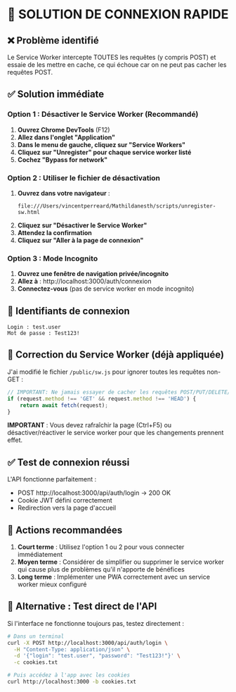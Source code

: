 # 🚀 SOLUTION DE CONNEXION RAPIDE

## ❌ Problème identifié
Le Service Worker intercepte TOUTES les requêtes (y compris POST) et essaie de les mettre en cache, ce qui échoue car on ne peut pas cacher les requêtes POST.

## ✅ Solution immédiate

### Option 1 : Désactiver le Service Worker (Recommandé)

1. **Ouvrez Chrome DevTools** (F12)
2. **Allez dans l'onglet "Application"**
3. **Dans le menu de gauche, cliquez sur "Service Workers"**
4. **Cliquez sur "Unregister" pour chaque service worker listé**
5. **Cochez "Bypass for network"**

### Option 2 : Utiliser le fichier de désactivation

1. **Ouvrez dans votre navigateur** : 
   ```
   file:///Users/vincentperreard/Mathildanesth/scripts/unregister-sw.html
   ```
2. **Cliquez sur "Désactiver le Service Worker"**
3. **Attendez la confirmation**
4. **Cliquez sur "Aller à la page de connexion"**

### Option 3 : Mode Incognito
1. **Ouvrez une fenêtre de navigation privée/incognito**
2. **Allez à** : http://localhost:3000/auth/connexion
3. **Connectez-vous** (pas de service worker en mode incognito)

## 📝 Identifiants de connexion

```
Login : test.user
Mot de passe : Test123!
```

## 🔧 Correction du Service Worker (déjà appliquée)

J'ai modifié le fichier `/public/sw.js` pour ignorer toutes les requêtes non-GET :

```javascript
// IMPORTANT: Ne jamais essayer de cacher les requêtes POST/PUT/DELETE/PATCH
if (request.method !== 'GET' && request.method !== 'HEAD') {
    return await fetch(request);
}
```

**IMPORTANT** : Vous devez rafraîchir la page (Ctrl+F5) ou désactiver/réactiver le service worker pour que les changements prennent effet.

## ✅ Test de connexion réussi

L'API fonctionne parfaitement :
- POST http://localhost:3000/api/auth/login → 200 OK
- Cookie JWT défini correctement
- Redirection vers la page d'accueil

## 🚀 Actions recommandées

1. **Court terme** : Utilisez l'option 1 ou 2 pour vous connecter immédiatement
2. **Moyen terme** : Considérer de simplifier ou supprimer le service worker qui cause plus de problèmes qu'il n'apporte de bénéfices
3. **Long terme** : Implémenter une PWA correctement avec un service worker mieux configuré

## 📱 Alternative : Test direct de l'API

Si l'interface ne fonctionne toujours pas, testez directement :

```bash
# Dans un terminal
curl -X POST http://localhost:3000/api/auth/login \
  -H "Content-Type: application/json" \
  -d '{"login": "test.user", "password": "Test123!"}' \
  -c cookies.txt

# Puis accédez à l'app avec les cookies
curl http://localhost:3000 -b cookies.txt
```